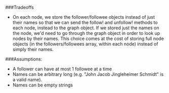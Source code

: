 ###Tradeoffs

- On each node, we store the follower/followee objects instead of just their names so that we can send the follow! and unfollow! methods to each node, instead to the graph object. If we stored just the names on the node, 	we'd need to go through the graph object in order to look up nodes by their names. This choice comes at the cost of storing full node objects (in the followers/followees array, within each node) instead of simply their names.

###Assumptions:

- A follower can have at most 1 followee at a time
- Names can be arbitrary long (e.g. "John Jacob Jingleheimer Schmidt" is a valid name).
- Names can be empty strings
	
	
	